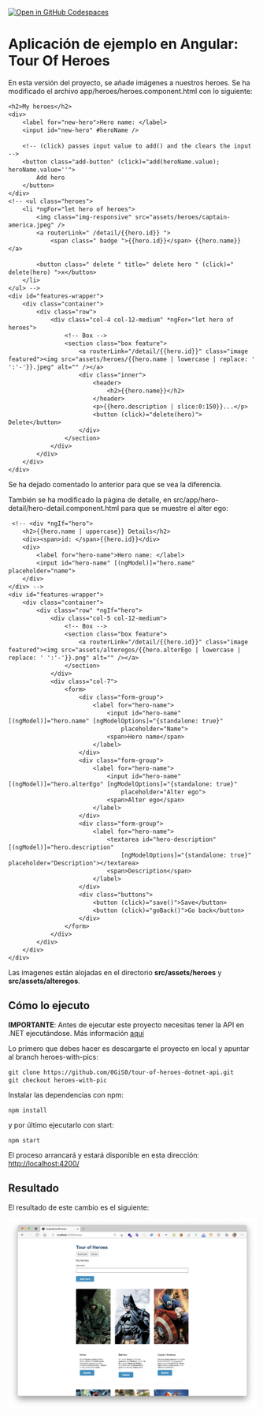 [![Open in GitHub Codespaces](https://github.com/codespaces/badge.svg)](https://codespaces.new/0gis0/tour-of-heroes-angular)

# Aplicación de ejemplo en Angular: Tour Of Heroes

En esta versión del proyecto, se añade imágenes a nuestros heroes. Se ha modificado el archivo app/heroes/heroes.component.html con lo siguiente:

```
<h2>My heroes</h2>
<div>
    <label for="new-hero">Hero name: </label>
    <input id="new-hero" #heroName />

    <!-- (click) passes input value to add() and the clears the input -->
    <button class="add-button" (click)="add(heroName.value); heroName.value=''">
        Add hero
    </button>
</div>
<!-- <ul class="heroes">
    <li *ngFor="let hero of heroes">
        <img class="img-responsive" src="assets/heroes/captain-america.jpeg" />
        <a routerLink=" /detail/{{hero.id}} ">
            <span class=" badge ">{{hero.id}}</span> {{hero.name}} </a>

        <button class=" delete " title=" delete hero " (click)=" delete(hero) ">x</button>
    </li>
</ul> -->
<div id="features-wrapper">
    <div class="container">
        <div class="row">
            <div class="col-4 col-12-medium" *ngFor="let hero of heroes">
                <!-- Box -->
                <section class="box feature">
                    <a routerLink="/detail/{{hero.id}}" class="image featured"><img src="assets/heroes/{{hero.name | lowercase | replace: ' ':'-'}}.jpeg" alt="" /></a>
                    <div class="inner">
                        <header>
                            <h2>{{hero.name}}</h2>
                        </header>
                        <p>{{hero.description | slice:0:150}}...</p>
                        <button (click)="delete(hero)"> Delete</button>
                    </div>
                </section>
            </div>
        </div>
    </div>
</div>
```

Se ha dejado comentado lo anterior para que se vea la diferencia.

También se ha modificado la página de detalle, en src/app/hero-detail/hero-detail.component.html para que se muestre el alter ego:

```
 <!-- <div *ngIf="hero">
    <h2>{{hero.name | uppercase}} Details</h2>
    <div><span>id: </span>{{hero.id}}</div>
    <div>
        <label for="hero-name">Hero name: </label>
        <input id="hero-name" [(ngModel)]="hero.name" placeholder="name">
    </div>
</div> -->
<div id="features-wrapper">
    <div class="container">
        <div class="row" *ngIf="hero">
            <div class="col-5 col-12-medium">
                <!-- Box -->
                <section class="box feature">
                    <a routerLink="/detail/{{hero.id}}" class="image featured"><img src="assets/alteregos/{{hero.alterEgo | lowercase | replace: ' ':'-'}}.png" alt="" /></a>
                </section>
            </div>
            <div class="col-7">
                <form>
                    <div class="form-group">
                        <label for="hero-name">
                            <input id="hero-name" [(ngModel)]="hero.name" [ngModelOptions]="{standalone: true}"
                                placeholder="Name">
                            <span>Hero name</span>
                        </label>
                    </div>
                    <div class="form-group">
                        <label for="hero-name">
                            <input id="hero-name" [(ngModel)]="hero.alterEgo" [ngModelOptions]="{standalone: true}"
                                placeholder="Alter ego">
                            <span>Alter ego</span>
                        </label>
                    </div>
                    <div class="form-group">
                        <label for="hero-name">
                            <textarea id="hero-description" [(ngModel)]="hero.description"
                                [ngModelOptions]="{standalone: true}" placeholder="Description"></textarea>
                            <span>Description</span>
                        </label>
                    </div>
                    <div class="buttons">
                        <button (click)="save()">Save</button>
                        <button (click)="goBack()">Go back</button>
                    </div>
                </form>
            </div>
        </div>
    </div>
</div>
```

Las imagenes están alojadas en el directorio **src/assets/heroes** y **src/assets/alteregos**.

## Cómo lo ejecuto

**IMPORTANTE**: Antes de ejecutar este proyecto necesitas tener la API en .NET ejecutándose. Más información [aquí](https://github.com/0GiS0/tour-of-heroes-dotnet-api)

Lo primero que debes hacer es descargarte el proyecto en local y apuntar al branch heroes-with-pics:

```
git clone https://github.com/0GiS0/tour-of-heroes-dotnet-api.git
git checkout heroes-with-pic
```

Instalar las dependencias con npm:

```
npm install
```

y por último ejecutarlo con start:

```
npm start
```

El proceso arrancará y estará disponible en esta dirección: [http://localhost:4200/](http://localhost:4200/)

## Resultado

El resultado de este cambio es el siguiente:

![Resultado de heroes-with-pics](images/heroes-with-pics-resultado.png)
